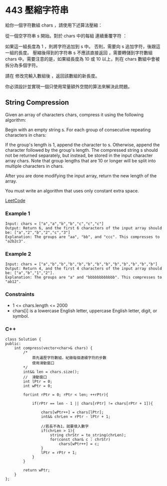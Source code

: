 # 443 壓縮字符串

給你一個字符數組 chars ，請使用下述算法壓縮：

從一個空字符串 s 開始。對於 chars 中的每組 連續重覆字符 ：

如果這一組長度為 1 ，則將字符追加到 s 中。
否則，需要向 s 追加字符，後跟這一組的長度。
壓縮後得到的字符串 s 不應該直接返回 ，需要轉儲到字符數組 chars 中。需要注意的是，如果組長度為 10 或 10 以上，則在 chars 數組中會被拆分為多個字符。

請在 修改完輸入數組後 ，返回該數組的新長度。

你必須設計並實現一個只使用常量額外空間的算法來解決此問題。


##  String Compression

Given an array of characters chars, compress it using the following algorithm:

Begin with an empty string s. For each group of consecutive repeating characters in chars:

If the group's length is 1, append the character to s.
Otherwise, append the character followed by the group's length.
The compressed string s should not be returned separately, but instead, be stored in the input character array chars. Note that group lengths that are 10 or longer will be split into multiple characters in chars.

After you are done modifying the input array, return the new length of the array.

You must write an algorithm that uses only constant extra space.


[LeetCode](https://leetcode.cn/problems/string-compression/)


### Example 1

```
Input: chars = ["a","a","b","b","c","c","c"]
Output: Return 6, and the first 6 characters of the input array should be: ["a","2","b","2","c","3"]
Explanation: The groups are "aa", "bb", and "ccc". This compresses to "a2b2c3".
```

### Example 2

```
Input: chars = ["a","b","b","b","b","b","b","b","b","b","b","b","b"]
Output: Return 4, and the first 4 characters of the input array should be: ["a","b","1","2"].
Explanation: The groups are "a" and "bbbbbbbbbbbb". This compresses to "ab12".
```


### Constraints

* 1 <= chars.length <= 2000
* chars[i] is a lowercase English letter, uppercase English letter, digit, or symbol.



### C++ 
```
class Solution {
public:
    int compress(vector<char>& chars) {
        /*
            首先遍歷字符數組，紀錄每個連續字符的步數
            使用滑動窗口
        */
        int&& len = chars.size();
        //  滑動窗口
        int lPtr = 0;
        int wPtr = 0;
       
        for(int rPtr = 0; rPtr < len; ++rPtr){
            
            if(rPtr == len - 1 || chars[rPtr] != chars[rPtr + 1]){
               
                chars[wPtr++] = chars[lPtr];
                int&& chrLen = rPtr - lPtr + 1;

                //若長不為1，就要填入數字
                if(chrLen > 1){
                    string chrStr = to_string(chrLen);
                    for(const char& c : chrStr)
                        chars[wPtr++] = c;
                }
                lPtr = rPtr + 1;
            }
        }      

        return wPtr;
    }
};
```
